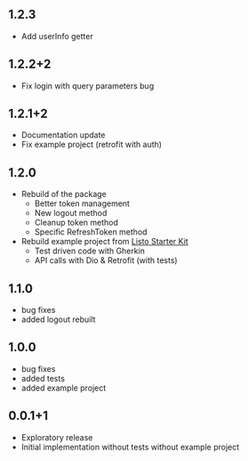 ## 1.2.3
* Add userInfo getter

## 1.2.2+2
* Fix login with query parameters bug

## 1.2.1+2
* Documentation update
* Fix example project (retrofit with auth)

## 1.2.0
* Rebuild of the package
  * Better token management
  * New logout method
  * Cleanup token method
  * Specific RefreshToken method
* Rebuild example project from [Listo Starter Kit](https://github.com/Listo-Paye/flutter_starter_kit)
  * Test driven code with Gherkin
  * API calls with Dio & Retrofit (with tests)

## 1.1.0
* bug fixes
* added logout rebuilt

## 1.0.0
* bug fixes
* added tests
* added example project

## 0.0.1+1

* Exploratory release
* Initial implementation without tests without example project
